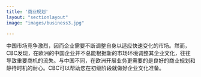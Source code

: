 ```yaml
---
title: '商业规划'
layout: "sectionlayout"
image: "images/business3.jpg"

---
```


中国市场竞争激烈，因而企业需要不断调整自身以适应快速变化的市场。然而，CBC发现，在欧洲的中国企业并不总能根据新的市场环境调整其企业文化，往往导致重要商机的流失。与中国不同，在欧洲开展业务更需要的是良好的商业规划和静待时机的耐心。CBC可以帮助您在初级阶段就做好企业文化准备。

